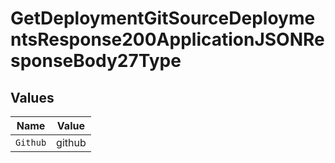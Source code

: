 # GetDeploymentGitSourceDeploymentsResponse200ApplicationJSONResponseBody27Type


## Values

| Name     | Value    |
| -------- | -------- |
| `Github` | github   |